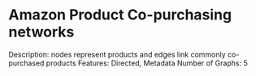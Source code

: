 # Amazon Product Co-purchasing networks

Description: nodes represent products and edges link commonly co-purchased products
Features: Directed, Metadata
Number of Graphs: 5